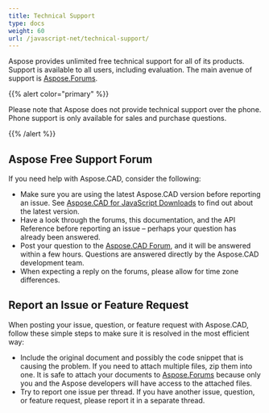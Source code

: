```yaml
---
title: Technical Support
type: docs
weight: 60
url: /javascript-net/technical-support/
---
```


Aspose provides unlimited free technical support for all of its products. Support is available to all users, including evaluation. The main avenue of support is [Aspose.Forums](https://forum.aspose.com/c/cad/19).


{{% alert color="primary" %}} 

Please note that Aspose does not provide technical support over the phone. Phone support is only available for sales and purchase questions.

{{% /alert %}}

## **Aspose Free Support Forum**
If you need help with Aspose.CAD, consider the following:

- Make sure you are using the latest Aspose.CAD version before reporting an issue. See [Aspose.CAD for JavaScript Downloads](https://www.npmjs.com/package/aspose-cad) to find out about the latest version.
- Have a look through the forums, this documentation, and the API Reference before reporting an issue – perhaps your question has already been answered.
- Post your question to the [Aspose.CAD Forum](https://forum.aspose.com/c/cad/19), and it will be answered within a few hours. Questions are answered directly by the Aspose.CAD development team.
- When expecting a reply on the forums, please allow for time zone differences.

## **Report an Issue or Feature Request**
When posting your issue, question, or feature request with Aspose.CAD, follow these simple steps to make sure it is resolved in the most efficient way:

- Include the original document and possibly the code snippet that is causing the problem.
If you need to attach multiple files, zip them into one. It is safe to attach your documents to [Aspose.Forums](https://forum.aspose.com/c/cad/19) because only you and the Aspose developers will have access to the attached files.
- Try to report one issue per thread. If you have another issue, question, or feature request, please report it in a separate thread.